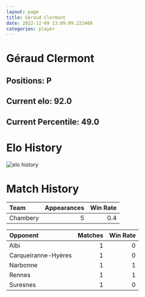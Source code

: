 ```yaml
---  
layout: page  
title: Géraud Clermont  
date: 2022-12-09 13:09:09.222488  
categories: player  
---
```

# Géraud Clermont

## Positions: P

## Current elo: 92.0

## Current Percentile: 49.0

# Elo History


![elo history](history_GéraudClermont.png)
# Match History


| Team     |   Appearances |   Win Rate |
|:---------|--------------:|-----------:|
| Chambery |             5 |        0.4 |

| Opponent            |   Matches |   Win Rate |
|:--------------------|----------:|-----------:|
| Albi                |         1 |          0 |
| Carqueiranne-Hyères |         1 |          0 |
| Narbonne            |         1 |          1 |
| Rennes              |         1 |          1 |
| Suresnes            |         1 |          0 |